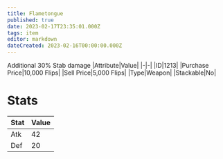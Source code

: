 ```yaml
---
title: Flametongue
published: true
date: 2023-02-17T23:35:01.000Z
tags: item
editor: markdown
dateCreated: 2023-02-16T00:00:00.000Z
---
```


Additional 30% Stab damage
|Attribute|Value|
|-|-|
|ID|1213|
|Purchase Price|10,000 Flips|
|Sell Price|5,000 Flips|
|Type|Weapon|
|Stackable|No|

# Stats
|Stat|Value|
|-|-|
|Atk|42|
|Def|20|
